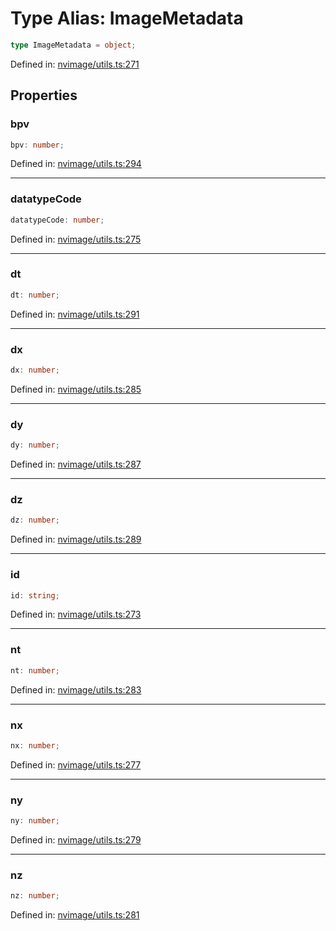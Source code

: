 # Type Alias: ImageMetadata

```ts
type ImageMetadata = object;
```

Defined in: [nvimage/utils.ts:271](https://github.com/niivue/niivue/blob/main/packages/niivue/src/nvimage/utils.ts#L271)

## Properties

### bpv

```ts
bpv: number;
```

Defined in: [nvimage/utils.ts:294](https://github.com/niivue/niivue/blob/main/packages/niivue/src/nvimage/utils.ts#L294)

---

### datatypeCode

```ts
datatypeCode: number;
```

Defined in: [nvimage/utils.ts:275](https://github.com/niivue/niivue/blob/main/packages/niivue/src/nvimage/utils.ts#L275)

---

### dt

```ts
dt: number;
```

Defined in: [nvimage/utils.ts:291](https://github.com/niivue/niivue/blob/main/packages/niivue/src/nvimage/utils.ts#L291)

---

### dx

```ts
dx: number;
```

Defined in: [nvimage/utils.ts:285](https://github.com/niivue/niivue/blob/main/packages/niivue/src/nvimage/utils.ts#L285)

---

### dy

```ts
dy: number;
```

Defined in: [nvimage/utils.ts:287](https://github.com/niivue/niivue/blob/main/packages/niivue/src/nvimage/utils.ts#L287)

---

### dz

```ts
dz: number;
```

Defined in: [nvimage/utils.ts:289](https://github.com/niivue/niivue/blob/main/packages/niivue/src/nvimage/utils.ts#L289)

---

### id

```ts
id: string;
```

Defined in: [nvimage/utils.ts:273](https://github.com/niivue/niivue/blob/main/packages/niivue/src/nvimage/utils.ts#L273)

---

### nt

```ts
nt: number;
```

Defined in: [nvimage/utils.ts:283](https://github.com/niivue/niivue/blob/main/packages/niivue/src/nvimage/utils.ts#L283)

---

### nx

```ts
nx: number;
```

Defined in: [nvimage/utils.ts:277](https://github.com/niivue/niivue/blob/main/packages/niivue/src/nvimage/utils.ts#L277)

---

### ny

```ts
ny: number;
```

Defined in: [nvimage/utils.ts:279](https://github.com/niivue/niivue/blob/main/packages/niivue/src/nvimage/utils.ts#L279)

---

### nz

```ts
nz: number;
```

Defined in: [nvimage/utils.ts:281](https://github.com/niivue/niivue/blob/main/packages/niivue/src/nvimage/utils.ts#L281)
